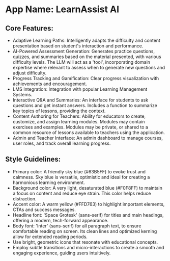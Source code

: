 # **App Name**: LearnAssist AI

## Core Features:

- Adaptive Learning Paths: Intelligently adapts the difficulty and content presentation based on student's interaction and performance.
- AI-Powered Assessment Generation: Generates practice questions, quizzes, and summaries based on the material presented, with various difficulty levels. The LLM will act as a 'tool', incorporating domain expertise where relevant to assess when to generate new questions and adjust difficulty.
- Progress Tracking and Gamification: Clear progress visualization with achievements and encouragement.
- LMS Integration: Integration with popular Learning Management Systems.
- Interactive Q&A and Summaries: An interface for students to ask questions and get instant answers. Includes a function to summarize key topics of lessons, providing the context.
- Content Authoring for Teachers: Ability for educators to create, customize, and assign learning modules. Modules may contain exercises and examples. Modules may be private, or shared to a common resource of lessons available to teachers using the application.
- Admin and Teacher Interface: An admin dashboard to manage courses, user roles, and track overall learning progress.

## Style Guidelines:

- Primary color: A friendly sky blue (#63B5FF) to evoke trust and calmness. Sky blue is versatile, optimistic and ideal for creating a harmonious learning environment.
- Background color: A very light, desaturated blue (#F0F8FF) to maintain a focus on content and reduce eye strain. This color helps reduce distraction.
- Accent color: A warm yellow (#FFD763) to highlight important elements, CTAs and success messages.
- Headline font: 'Space Grotesk' (sans-serif) for titles and main headings, offering a modern, tech-forward appearance.
- Body font: 'Inter' (sans-serif) for all paragraph text, to ensure comfortable reading on screen. Its clean lines and optimized kerning allow for extended reading periods.
- Use bright, geometric icons that resonate with educational concepts.
- Employ subtle transitions and micro-interactions to create a smooth and engaging experience, guiding users intuitively.